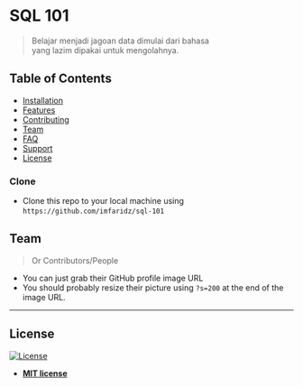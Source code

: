 # SQL 101

> Belajar menjadi jagoan data dimulai dari bahasa \
yang lazim dipakai untuk mengolahnya.

## Table of Contents

- [Installation](#installation)
- [Features](#features)
- [Contributing](#contributing)
- [Team](#team)
- [FAQ](#faq)
- [Support](#support)
- [License](#license)


### Clone

- Clone this repo to your local machine using `https://github.com/imfaridz/sql-101`

## Team

> Or Contributors/People

- You can just grab their GitHub profile image URL
- You should probably resize their picture using `?s=200` at the end of the image URL.

---

## License

[![License](http://img.shields.io/:license-mit-blue.svg?style=flat-square)](http://badges.mit-license.org)

- **[MIT license](http://opensource.org/licenses/mit-license.php)**
